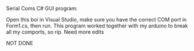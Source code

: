 Serial Coms C# GUI program:

Open this boi in Visual Studio, make sure you have the correct COM port in Form1.cs, then run. This program worked together with my arduino to break all my comports, so rip. Need more edits

NOT DONE
